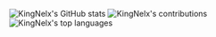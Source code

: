 
![KingNelx's GitHub stats](https://github-readme-stats.vercel.app/api?username=KingNelx&show_icons=true&theme=radical)
![KingNelx's contributions](https://github-readme-streak-stats.herokuapp.com/?user=KingNelx)
![KingNelx's top languages](https://github-readme-stats.vercel.app/api/top-langs/?username=KingNelx&langs_count=6&bg_color=45,fc00ff,00dbde&title_color=fff&text_color=fff)




